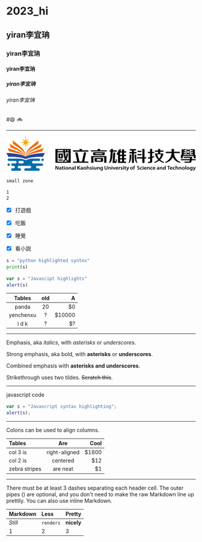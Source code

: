 # 2023_hi
## yiran李宜珃
### yiran李宜珃
#### yiran李宜珃
##### yiran李宜珃
###### yiran李宜珃
#😄 🚲

-----

![NKUST](nkust.png "NKUST")


`small zone`

```big zone
1
2
```
- [x] 打遊戲
- [x] 吃飯
- [x] 睡覺
- [x] 看小説


```python
s = "python highlighted syntex"
print(s)
```

```js
var s = "Javascipt highlights"
alert(s)
```

|      Tables   |      old      |  A    |
|:-------------:|:-------------:| -----:|
|    panda      |   20          |   $0  |
|    yenchenxu  |   ?           | $10000|
|    i d k      |   ?           |    $? |

---

Emphasis, aka *italics*, with *asterisks* or *underscores*.

Strong emphasis, aka bold, with **asterisks** or **underscores**.

Combined emphasis with **asterisks and underscores**.

Strikethrough uses two tildes. ~~Scratch this~~.

---

javascript code

```js
var s = "Javascript syntax highlighting";
alert(s);
```
---
<p>Colons can be used to align columns.<p>
  
| Tables        | Are           | Cool |
| :------------ |:-------------:| ----:|
| col 3 is      | right-aligned | $1600|
| col 2 is      | centered      |   $12|
| zebra stripes | are neat      |    $1|

---
<p>There must be at least 3 dashes separating each header cell.
The outer pipes () are optional, and you don't need to make the
raw Markdown line up prettily. You can also use inline Markdown.</p>

| Markdown      | Less          | Pretty |
| :------------ |:------------- | :------|
| *Still*       | `renders`     | **nicely** |
| 1             | 2             | 3      |
